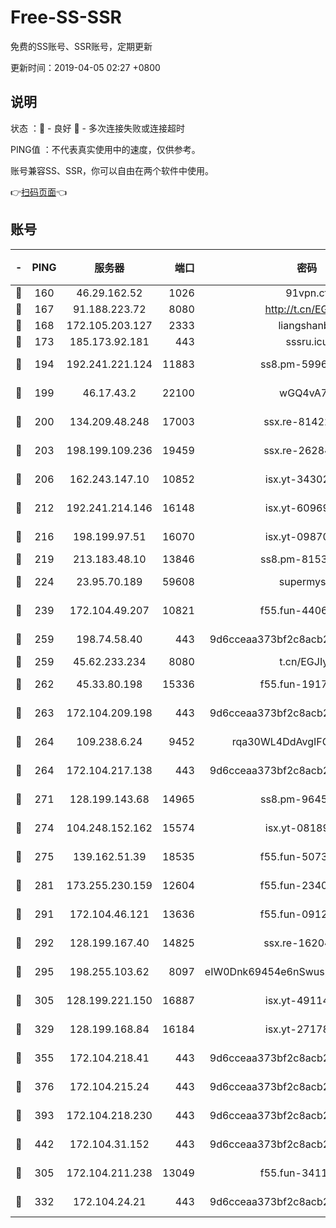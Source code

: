# Free-SS-SSR

免费的SS账号、SSR账号，定期更新

更新时间：2019-04-05 02:27 +0800

## 说明

状态     ：🙂 - 良好 🙁 - 多次连接失败或连接超时

PING值   ：不代表真实使用中的速度，仅供参考。

账号兼容SS、SSR，你可以自由在两个软件中使用。

👉[扫码页面](https://liesauer.github.io/Free-SS-SSR/)👈

## 账号

|-|PING|服务器|端口|密码|加密方式|区域|
|:----:|:----:|:-----:|-----:|:----:|:----:|:----:|
|🙂|160|46.29.162.52|1026|91vpn.cf|rc4-md5|RU|
|🙂|167|91.188.223.72|8080|http://t.cn/EGJIyrl|rc4-md5|RU|
|🙂|168|172.105.203.127|2333|liangshanbo|chacha20|JP|
|🙂|173|185.173.92.181|443|sssru.icu|rc4-md5|RU|
|🙂|194|192.241.221.124|11883|ss8.pm-59969205|aes-256-cfb|US|
|🙂|199|46.17.43.2|22100|wGQ4vA7D|aes-256-gcm|RU|
|🙂|200|134.209.48.248|17003|ssx.re-81422235|aes-256-cfb|US|
|🙂|203|198.199.109.236|19459|ssx.re-26284285|aes-256-cfb|US|
|🙂|206|162.243.147.10|10852|isx.yt-34302629|aes-256-cfb|US|
|🙂|212|192.241.214.146|16148|isx.yt-60969172|aes-256-cfb|US|
|🙂|216|198.199.97.51|16070|isx.yt-09870263|aes-256-cfb|US|
|🙂|219|213.183.48.10|13846|ss8.pm-81534846|rc4-md5|RU|
|🙂|224|23.95.70.189|59608|supermyssr|chacha20-ietf|US|
|🙂|239|172.104.49.207|10821|f55.fun-44065715|aes-256-cfb|SG|
|🙂|259|198.74.58.40|443|9d6cceaa373bf2c8acb22e60b6a58be6|aes-256-cfb|US|
|🙂|259|45.62.233.234|8080|t.cn/EGJIyrl|rc4-md5|CA|
|🙂|262|45.33.80.198|15336|f55.fun-19171645|aes-256-cfb|US|
|🙂|263|172.104.209.198|443|9d6cceaa373bf2c8acb22e60b6a58be6|aes-256-cfb|US|
|🙂|264|109.238.6.24|9452|rqa30WL4DdAvgIFG6Fs3znzTa|aes-256-cfb|FR|
|🙂|264|172.104.217.138|443|9d6cceaa373bf2c8acb22e60b6a58be6|aes-256-cfb|US|
|🙂|271|128.199.143.68|14965|ss8.pm-96456884|aes-256-cfb|SG|
|🙂|274|104.248.152.162|15574|isx.yt-08189375|aes-256-cfb|SG|
|🙂|275|139.162.51.39|18535|f55.fun-50730747|aes-256-cfb|SG|
|🙂|281|173.255.230.159|12604|f55.fun-23403272|aes-256-cfb|US|
|🙂|291|172.104.46.121|13636|f55.fun-09121749|aes-256-cfb|SG|
|🙂|292|128.199.167.40|14825|ssx.re-16204050|aes-256-cfb|SG|
|🙂|295|198.255.103.62|8097|eIW0Dnk69454e6nSwuspv9DmS201tQ0D|aes-256-cfb|US|
|🙂|305|128.199.221.150|16887|isx.yt-49114342|aes-256-cfb|SG|
|🙂|329|128.199.168.84|16184|isx.yt-27178313|aes-256-cfb|SG|
|🙂|355|172.104.218.41|443|9d6cceaa373bf2c8acb22e60b6a58be6|aes-256-cfb|US|
|🙂|376|172.104.215.24|443|9d6cceaa373bf2c8acb22e60b6a58be6|aes-256-cfb|US|
|🙂|393|172.104.218.230|443|9d6cceaa373bf2c8acb22e60b6a58be6|aes-256-cfb|US|
|🙂|442|172.104.31.152|443|9d6cceaa373bf2c8acb22e60b6a58be6|aes-256-cfb|US|
|🙂|305|172.104.211.238|13049|f55.fun-34116982|aes-256-cfb|US|
|🙂|332|172.104.24.21|443|9d6cceaa373bf2c8acb22e60b6a58be6|aes-256-cfb|US|

